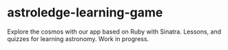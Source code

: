 # astroledge-learning-game
Explore the cosmos with our app based on Ruby with Sinatra. Lessons, and quizzes for learning astronomy. Work in progress.
